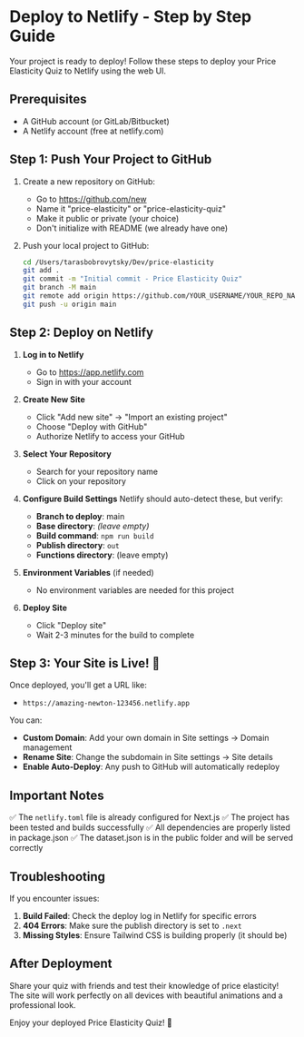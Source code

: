 # Deploy to Netlify - Step by Step Guide

Your project is ready to deploy! Follow these steps to deploy your Price Elasticity Quiz to Netlify using the web UI.

## Prerequisites
- A GitHub account (or GitLab/Bitbucket)
- A Netlify account (free at netlify.com)

## Step 1: Push Your Project to GitHub

1. Create a new repository on GitHub:
   - Go to https://github.com/new
   - Name it "price-elasticity" or "price-elasticity-quiz"
   - Make it public or private (your choice)
   - Don't initialize with README (we already have one)

2. Push your local project to GitHub:
   ```bash
   cd /Users/tarasbobrovytsky/Dev/price-elasticity
   git add .
   git commit -m "Initial commit - Price Elasticity Quiz"
   git branch -M main
   git remote add origin https://github.com/YOUR_USERNAME/YOUR_REPO_NAME.git
   git push -u origin main
   ```

## Step 2: Deploy on Netlify

1. **Log in to Netlify**
   - Go to https://app.netlify.com
   - Sign in with your account

2. **Create New Site**
   - Click "Add new site" → "Import an existing project"
   - Choose "Deploy with GitHub"
   - Authorize Netlify to access your GitHub

3. **Select Your Repository**
   - Search for your repository name
   - Click on your repository

4. **Configure Build Settings**
   Netlify should auto-detect these, but verify:
   - **Branch to deploy**: main
   - **Base directory**: _(leave empty)_
   - **Build command**: `npm run build`
   - **Publish directory**: `out`
   - **Functions directory**: (leave empty)

5. **Environment Variables** (if needed)
   - No environment variables are needed for this project

6. **Deploy Site**
   - Click "Deploy site"
   - Wait 2-3 minutes for the build to complete

## Step 3: Your Site is Live! 🎉

Once deployed, you'll get a URL like:
- `https://amazing-newton-123456.netlify.app`

You can:
- **Custom Domain**: Add your own domain in Site settings → Domain management
- **Rename Site**: Change the subdomain in Site settings → Site details
- **Enable Auto-Deploy**: Any push to GitHub will automatically redeploy

## Important Notes

✅ The `netlify.toml` file is already configured for Next.js
✅ The project has been tested and builds successfully
✅ All dependencies are properly listed in package.json
✅ The dataset.json is in the public folder and will be served correctly

## Troubleshooting

If you encounter issues:

1. **Build Failed**: Check the deploy log in Netlify for specific errors
2. **404 Errors**: Make sure the publish directory is set to `.next`
3. **Missing Styles**: Ensure Tailwind CSS is building properly (it should be)

## After Deployment

Share your quiz with friends and test their knowledge of price elasticity! The site will work perfectly on all devices with beautiful animations and a professional look.

Enjoy your deployed Price Elasticity Quiz! 🚀